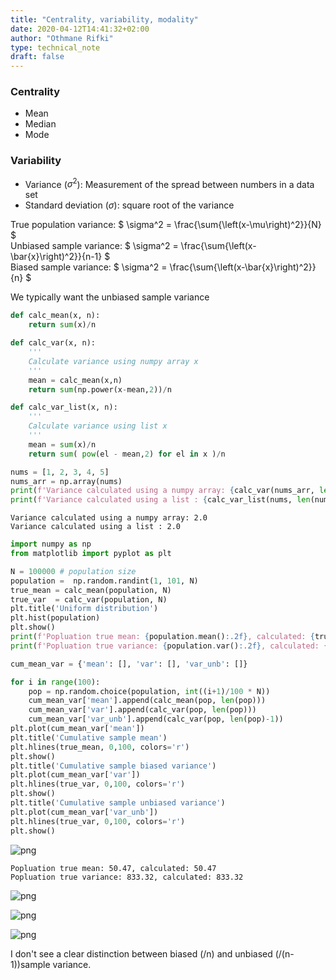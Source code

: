 ```yaml
---
title: "Centrality, variability, modality"
date: 2020-04-12T14:41:32+02:00
author: "Othmane Rifki"
type: technical_note
draft: false
---
```

### Centrality
* Mean 
* Median
* Mode

### Variability
* Variance ($\sigma^2$): Measurement of the spread between numbers in a data set  
* Standard deviation ($\sigma$): square root of the variance

True population variance: $ \sigma^2 = \frac{\sum{\left(x-\mu\right)^2}}{N} $    
Unbiased sample variance: $ \sigma^2 = \frac{\sum{\left(x-\bar{x}\right)^2}}{n-1} $    
Biased sample variance: $ \sigma^2 = \frac{\sum{\left(x-\bar{x}\right)^2}}{n} $

We typically want the unbiased sample variance


```python
def calc_mean(x, n):
    return sum(x)/n

def calc_var(x, n):
    '''
    Calculate variance using numpy array x
    '''
    mean = calc_mean(x,n)
    return sum(np.power(x-mean,2))/n

def calc_var_list(x, n):
    '''
    Calculate variance using list x
    '''
    mean = sum(x)/n
    return sum( pow(el - mean,2) for el in x )/n
```


```python
nums = [1, 2, 3, 4, 5]
nums_arr = np.array(nums)
print(f'Variance calculated using a numpy array: {calc_var(nums_arr, len(nums_arr))}')
print(f'Variance calculated using a list : {calc_var_list(nums, len(nums))}')
```

    Variance calculated using a numpy array: 2.0
    Variance calculated using a list : 2.0



```python
import numpy as np
from matplotlib import pyplot as plt

N = 100000 # population size
population =  np.random.randint(1, 101, N)
true_mean = calc_mean(population, N)
true_var  = calc_var(population, N)
plt.title('Uniform distribution')
plt.hist(population)
plt.show()
print(f'Popluation true mean: {population.mean():.2f}, calculated: {true_mean:.2f}')
print(f'Popluation true variance: {population.var():.2f}, calculated: {true_var:.2f}')

cum_mean_var = {'mean': [], 'var': [], 'var_unb': []}

for i in range(100):
    pop = np.random.choice(population, int((i+1)/100 * N))
    cum_mean_var['mean'].append(calc_mean(pop, len(pop)))
    cum_mean_var['var'].append(calc_var(pop, len(pop)))
    cum_mean_var['var_unb'].append(calc_var(pop, len(pop)-1))
plt.plot(cum_mean_var['mean'])
plt.title('Cumulative sample mean')
plt.hlines(true_mean, 0,100, colors='r')
plt.show()
plt.title('Cumulative sample biased variance')
plt.plot(cum_mean_var['var'])
plt.hlines(true_var, 0,100, colors='r')
plt.show()
plt.title('Cumulative sample unbiased variance')
plt.plot(cum_mean_var['var_unb'])
plt.hlines(true_var, 0,100, colors='r')
plt.show()
```


![png](descriptive_5_0.png)


    Popluation true mean: 50.47, calculated: 50.47
    Popluation true variance: 833.32, calculated: 833.32



![png](descriptive_5_2.png)



![png](descriptive_5_3.png)



![png](descriptive_5_4.png)


I don't see a clear distinction between biased (/n) and unbiased (/(n-1))sample variance. 
